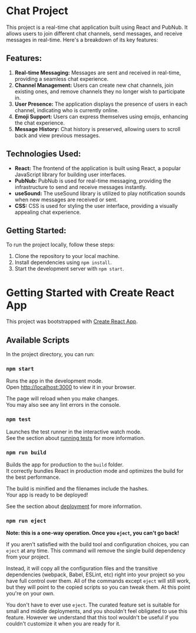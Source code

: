
# Chat Project

This project is a real-time chat application built using React and PubNub. It allows users to join different chat channels, send messages, and receive messages in real-time. Here's a breakdown of its key features:

## Features:

1. **Real-time Messaging:** Messages are sent and received in real-time, providing a seamless chat experience.
2. **Channel Management:** Users can create new chat channels, join existing ones, and remove channels they no longer wish to participate in.
3. **User Presence:** The application displays the presence of users in each channel, indicating who is currently online.
4. **Emoji Support:** Users can express themselves using emojis, enhancing the chat experience.
5. **Message History:** Chat history is preserved, allowing users to scroll back and view previous messages.

## Technologies Used:

- **React:** The frontend of the application is built using React, a popular JavaScript library for building user interfaces.
- **PubNub:** PubNub is used for real-time messaging, providing the infrastructure to send and receive messages instantly.
- **useSound:** The useSound library is utilized to play notification sounds when new messages are received or sent.
- **CSS:** CSS is used for styling the user interface, providing a visually appealing chat experience.

## Getting Started:

To run the project locally, follow these steps:

1. Clone the repository to your local machine.
2. Install dependencies using `npm install`.
3. Start the development server with `npm start`.


# Getting Started with Create React App

This project was bootstrapped with [Create React App](https://github.com/facebook/create-react-app).

## Available Scripts

In the project directory, you can run:

### `npm start`

Runs the app in the development mode.\
Open [http://localhost:3000](http://localhost:3000) to view it in your browser.

The page will reload when you make changes.\
You may also see any lint errors in the console.

### `npm test`

Launches the test runner in the interactive watch mode.\
See the section about [running tests](https://facebook.github.io/create-react-app/docs/running-tests) for more information.

### `npm run build`

Builds the app for production to the `build` folder.\
It correctly bundles React in production mode and optimizes the build for the best performance.

The build is minified and the filenames include the hashes.\
Your app is ready to be deployed!

See the section about [deployment](https://facebook.github.io/create-react-app/docs/deployment) for more information.

### `npm run eject`

**Note: this is a one-way operation. Once you `eject`, you can't go back!**

If you aren't satisfied with the build tool and configuration choices, you can `eject` at any time. This command will remove the single build dependency from your project.

Instead, it will copy all the configuration files and the transitive dependencies (webpack, Babel, ESLint, etc) right into your project so you have full control over them. All of the commands except `eject` will still work, but they will point to the copied scripts so you can tweak them. At this point you're on your own.

You don't have to ever use `eject`. The curated feature set is suitable for small and middle deployments, and you shouldn't feel obligated to use this feature. However we understand that this tool wouldn't be useful if you couldn't customize it when you are ready for it.


